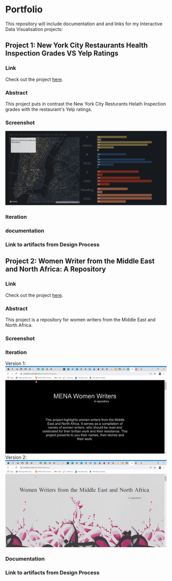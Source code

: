 # Portfolio
This repository will include documentation and and links for my Interactive Data Visualisation projects:

## Project 1: New York City Restaurants Health Inspection Grades VS Yelp Ratings

### Link 
Check out the project [here](https://nadiaelmouldi.github.io/Portfolio/Project1/).
### Abstract
This project puts in contrast the New York City Resturants Helath Inspection grades with the restaurant's Yelp ratings.
### Screenshot
![Project Screenshot](https://github.com/NadiaElMouldi/Portfolio/blob/master/Project1/scrnsht2.png)
### Iteration 
### documentation
### Link to artifacts from Design Process
 

## Project 2: Women Writer from the Middle East and North Africa: A Repository

### Link
Check out the project [here](https://nadiaelmouldi.github.io/Portfolio/Project2/).
### Abstract
This project is a repository for women writers from the Middle East and North Africa.
### Screenshot
### Iteration
Version 1:
![Alt Text](https://github.com/NadiaElMouldi/Portfolio/blob/master/Project2/v1.gif)
Version 2:
![Alt Text](https://github.com/NadiaElMouldi/Portfolio/blob/master/Project2/v2.gif)
### Documentation
### Link to artifacts from Design Process

